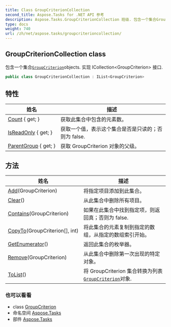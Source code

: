 ```yaml
---
title: Class GroupCriterionCollection
second_title: Aspose.Tasks for .NET API 参考
description: Aspose.Tasks.GroupCriterionCollection 班级. 包含一个集合GroupCriterionobjects. 实现 ICollectionGroupCriterion 接口.
type: docs
weight: 740
url: /zh/net/aspose.tasks/groupcriterioncollection/
---
```

## GroupCriterionCollection class

包含一个集合[`GroupCriterion`](../groupcriterion/)objects. 实现 ICollection&lt;GroupCriterion&gt; 接口.

```csharp
public class GroupCriterionCollection : IList<GroupCriterion>
```

## 特性

| 姓名 | 描述 |
| --- | --- |
| [Count](../../aspose.tasks/groupcriterioncollection/count/) { get; } | 获取此集合中包含的元素数。 |
| [IsReadOnly](../../aspose.tasks/groupcriterioncollection/isreadonly/) { get; } | 获取一个值，表示这个集合是否是只读的；否则为 false. |
| [ParentGroup](../../aspose.tasks/groupcriterioncollection/parentgroup/) { get; } | 获取 GroupCriterion 对象的父级。 |

## 方法

| 姓名 | 描述 |
| --- | --- |
| [Add](../../aspose.tasks/groupcriterioncollection/add/)(GroupCriterion) | 将指定项目添加到此集合。 |
| [Clear](../../aspose.tasks/groupcriterioncollection/clear/)() | 从此集合中删除所有项目。 |
| [Contains](../../aspose.tasks/groupcriterioncollection/contains/)(GroupCriterion) | 如果在此集合中找到指定项，则返回真；否则为 false. |
| [CopyTo](../../aspose.tasks/groupcriterioncollection/copyto/)(GroupCriterion[], int) | 将此集合的元素复制到指定的数组，从指定的数组索引开始。 |
| [GetEnumerator](../../aspose.tasks/groupcriterioncollection/getenumerator/)() | 返回此集合的枚举器。 |
| [Remove](../../aspose.tasks/groupcriterioncollection/remove/)(GroupCriterion) | 从此集合中删除第一次出现的特定对象。 |
| [ToList](../../aspose.tasks/groupcriterioncollection/tolist/)() | 将 GroupCriterion 集合转换为列表[`GroupCriterion`](../groupcriterion/)对象. |

### 也可以看看

* class [GroupCriterion](../groupcriterion/)
* 命名空间 [Aspose.Tasks](../../aspose.tasks/)
* 部件 [Aspose.Tasks](../../)


